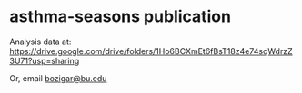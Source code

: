 # asthma-seasons publication

Analysis data at: https://drive.google.com/drive/folders/1Ho6BCXmEt6fBsT18z4e74sqWdrzZ3U71?usp=sharing

Or, email bozigar@bu.edu
